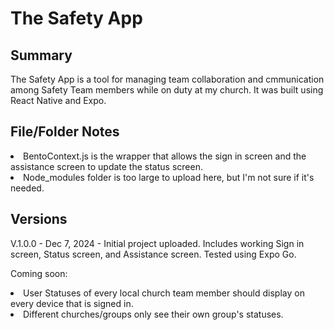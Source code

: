 <h1>The Safety App</h1>

<h2>Summary</h2>
The Safety App is a tool for managing team collaboration and cmmunication among Safety Team members while on duty at my church. It was built using React Native and Expo.

<h2>File/Folder Notes</h2>
<li>BentoContext.js is the wrapper that allows the sign in screen and the assistance screen to update the status screen.</li>
<li>Node_modules folder is too large to upload here, but I'm not sure if it's needed.</li>

<h2>Versions</h2>
V.1.0.0 - Dec 7, 2024 - Initial project uploaded. Includes working Sign in screen, Status screen, and Assistance screen. Tested using Expo Go. 

Coming soon:
<li>User Statuses of every local church team member should display on every device that is signed in.</li>
<li>Different churches/groups only see their own group's statuses. </li>
